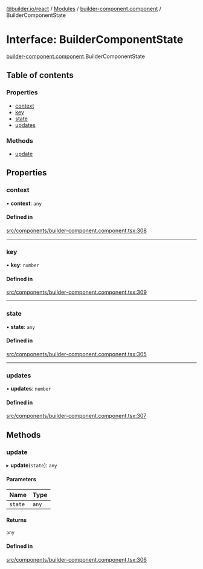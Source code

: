 [@builder.io/react](../README.md) / [Modules](../modules.md) / [builder-component.component](../modules/builder_component_component.md) / BuilderComponentState

# Interface: BuilderComponentState

[builder-component.component](../modules/builder_component_component.md).BuilderComponentState

## Table of contents

### Properties

- [context](builder_component_component.BuilderComponentState.md#context)
- [key](builder_component_component.BuilderComponentState.md#key)
- [state](builder_component_component.BuilderComponentState.md#state)
- [updates](builder_component_component.BuilderComponentState.md#updates)

### Methods

- [update](builder_component_component.BuilderComponentState.md#update)

## Properties

### context

• **context**: `any`

#### Defined in

[src/components/builder-component.component.tsx:308](https://github.com/builderio/builder/blob/ee7a3a06/packages/react/src/components/builder-component.component.tsx#L308)

___

### key

• **key**: `number`

#### Defined in

[src/components/builder-component.component.tsx:309](https://github.com/builderio/builder/blob/ee7a3a06/packages/react/src/components/builder-component.component.tsx#L309)

___

### state

• **state**: `any`

#### Defined in

[src/components/builder-component.component.tsx:305](https://github.com/builderio/builder/blob/ee7a3a06/packages/react/src/components/builder-component.component.tsx#L305)

___

### updates

• **updates**: `number`

#### Defined in

[src/components/builder-component.component.tsx:307](https://github.com/builderio/builder/blob/ee7a3a06/packages/react/src/components/builder-component.component.tsx#L307)

## Methods

### update

▸ **update**(`state`): `any`

#### Parameters

| Name | Type |
| :------ | :------ |
| `state` | `any` |

#### Returns

`any`

#### Defined in

[src/components/builder-component.component.tsx:306](https://github.com/builderio/builder/blob/ee7a3a06/packages/react/src/components/builder-component.component.tsx#L306)
